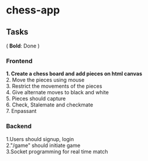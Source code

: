 # chess-app

## Tasks 
( __Bold__: Done )  

### Frontend   
__1. Create a chess board and add pieces on html canvas__    
2. Move the pieces using mouse   
3. Restrict the movements of the pieces  
4. Give alternate moves to black and white  
5. Pieces should capture   
6. Check, Stalemate and checkmate  
7. Enpassant 

### Backend  
1.Users should signup, login  
2."/game" should initiate game  
3.Socket programming for real time match


